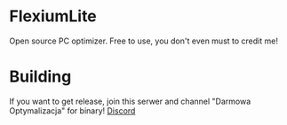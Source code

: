 # FlexiumLite
Open source PC optimizer. Free to use, you don't even must to credit me!
# Building
If you want to get release, join this serwer and channel "Darmowa Optymalizacja" for binary! <a href="https://discord.gg/AkWQZFuvVK ">Discord</a> 
